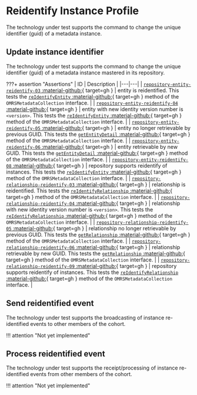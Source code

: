 <!-- SPDX-License-Identifier: CC-BY-4.0 -->
<!-- Copyright Contributors to the Egeria project. -->

# Reidentify Instance Profile

The technology under test supports the command to change the unique identifier (guid) of a metadata instance.

## Update instance identifier

The technology under test supports the command to change the unique identifier (guid) of a metadata instance mastered in its repository.

???+ assertion "Assertions"
    | ID | Description |
    |---|---|
    | [`repository-entity-reidentify-03` :material-github:](https://github.com/odpi/egeria/blob/master/open-metadata-conformance-suite/open-metadata-conformance-suite-server/src/main/java/org/odpi/openmetadata/conformance/tests/repository/instances/TestSupportedEntityReidentify.java){ target=gh } | entity is reidentified. This tests the [`reIdentifyEntity` :material-github:](https://github.com/odpi/egeria/blob/master/open-metadata-implementation/repository-services/repository-services-apis/src/main/java/org/odpi/openmetadata/repositoryservices/connectors/stores/metadatacollectionstore/OMRSMetadataCollection.java){ target=gh } method of the `OMRSMetadataCollection` interface. |
    | [`repository-entity-reidentify-04` :material-github:](https://github.com/odpi/egeria/blob/master/open-metadata-conformance-suite/open-metadata-conformance-suite-server/src/main/java/org/odpi/openmetadata/conformance/tests/repository/instances/TestSupportedEntityReidentify.java){ target=gh } | entity with new identity version number is `<version>`. This tests the [`reIdentifyEntity` :material-github:](https://github.com/odpi/egeria/blob/master/open-metadata-implementation/repository-services/repository-services-apis/src/main/java/org/odpi/openmetadata/repositoryservices/connectors/stores/metadatacollectionstore/OMRSMetadataCollection.java){ target=gh } method of the `OMRSMetadataCollection` interface. |
    | [`repository-entity-reidentify-05` :material-github:](https://github.com/odpi/egeria/blob/master/open-metadata-conformance-suite/open-metadata-conformance-suite-server/src/main/java/org/odpi/openmetadata/conformance/tests/repository/instances/TestSupportedEntityReidentify.java){ target=gh } | entity no longer retrievable by previous GUID. This tests the [`getEntityDetail` :material-github:](https://github.com/odpi/egeria/blob/master/open-metadata-implementation/repository-services/repository-services-apis/src/main/java/org/odpi/openmetadata/repositoryservices/connectors/stores/metadatacollectionstore/OMRSMetadataCollection.java){ target=gh } method of the `OMRSMetadataCollection` interface. |
    | [`repository-entity-reidentify-06` :material-github:](https://github.com/odpi/egeria/blob/master/open-metadata-conformance-suite/open-metadata-conformance-suite-server/src/main/java/org/odpi/openmetadata/conformance/tests/repository/instances/TestSupportedEntityReidentify.java){ target=gh } | entity retrievable by new GUID. This tests the [`getEntityDetail` :material-github:](https://github.com/odpi/egeria/blob/master/open-metadata-implementation/repository-services/repository-services-apis/src/main/java/org/odpi/openmetadata/repositoryservices/connectors/stores/metadatacollectionstore/OMRSMetadataCollection.java){ target=gh } method of the `OMRSMetadataCollection` interface. |
    | [`repository-entity-reidentify-08` :material-github:](https://github.com/odpi/egeria/blob/master/open-metadata-conformance-suite/open-metadata-conformance-suite-server/src/main/java/org/odpi/openmetadata/conformance/tests/repository/instances/TestSupportedEntityReidentify.java){ target=gh } | repository supports reidentify of instances. This tests the [`reIdentifyEntity` :material-github:](https://github.com/odpi/egeria/blob/master/open-metadata-implementation/repository-services/repository-services-apis/src/main/java/org/odpi/openmetadata/repositoryservices/connectors/stores/metadatacollectionstore/OMRSMetadataCollection.java){ target=gh } method of the `OMRSMetadataCollection` interface. |
    | [`repository-relationship-reidentify-03` :material-github:](https://github.com/odpi/egeria/blob/master/open-metadata-conformance-suite/open-metadata-conformance-suite-server/src/main/java/org/odpi/openmetadata/conformance/tests/repository/instances/TestSupportedRelationshipReidentify.java){ target=gh } | relationship is reidentified. This tests the [`reIdentifyRelationship` :material-github:](https://github.com/odpi/egeria/blob/master/open-metadata-implementation/repository-services/repository-services-apis/src/main/java/org/odpi/openmetadata/repositoryservices/connectors/stores/metadatacollectionstore/OMRSMetadataCollection.java){ target=gh } method of the `OMRSMetadataCollection` interface. |
    | [`repository-relationship-reidentify-04` :material-github:](https://github.com/odpi/egeria/blob/master/open-metadata-conformance-suite/open-metadata-conformance-suite-server/src/main/java/org/odpi/openmetadata/conformance/tests/repository/instances/TestSupportedRelationshipReidentify.java){ target=gh } | relationship with new identity version number is `<version>`. This tests the [`reIdentifyRelationship` :material-github:](https://github.com/odpi/egeria/blob/master/open-metadata-implementation/repository-services/repository-services-apis/src/main/java/org/odpi/openmetadata/repositoryservices/connectors/stores/metadatacollectionstore/OMRSMetadataCollection.java){ target=gh } method of the `OMRSMetadataCollection` interface. |
    | [`repository-relationship-reidentify-05` :material-github:](https://github.com/odpi/egeria/blob/master/open-metadata-conformance-suite/open-metadata-conformance-suite-server/src/main/java/org/odpi/openmetadata/conformance/tests/repository/instances/TestSupportedRelationshipReidentify.java){ target=gh } | relationship no longer retrievable by previous GUID. This tests the [`getRelationship` :material-github:](https://github.com/odpi/egeria/blob/master/open-metadata-implementation/repository-services/repository-services-apis/src/main/java/org/odpi/openmetadata/repositoryservices/connectors/stores/metadatacollectionstore/OMRSMetadataCollection.java){ target=gh } method of the `OMRSMetadataCollection` interface. |
    | [`repository-relationship-reidentify-06` :material-github:](https://github.com/odpi/egeria/blob/master/open-metadata-conformance-suite/open-metadata-conformance-suite-server/src/main/java/org/odpi/openmetadata/conformance/tests/repository/instances/TestSupportedRelationshipReidentify.java){ target=gh } | relationship retrievable by new GUID. This tests the [`getRelationship` :material-github:](https://github.com/odpi/egeria/blob/master/open-metadata-implementation/repository-services/repository-services-apis/src/main/java/org/odpi/openmetadata/repositoryservices/connectors/stores/metadatacollectionstore/OMRSMetadataCollection.java){ target=gh } method of the `OMRSMetadataCollection` interface. |
    | [`repository-relationship-reidentify-09` :material-github:](https://github.com/odpi/egeria/blob/master/open-metadata-conformance-suite/open-metadata-conformance-suite-server/src/main/java/org/odpi/openmetadata/conformance/tests/repository/instances/TestSupportedRelationshipReidentify.java){ target=gh } | repository supports reidentify of instances. This tests the [`reIdentifyRelationship` :material-github:](https://github.com/odpi/egeria/blob/master/open-metadata-implementation/repository-services/repository-services-apis/src/main/java/org/odpi/openmetadata/repositoryservices/connectors/stores/metadatacollectionstore/OMRSMetadataCollection.java){ target=gh } method of the `OMRSMetadataCollection` interface. |

## Send reidentified event

The technology under test supports the broadcasting of instance re-identified events to other members of the cohort.

!!! attention "Not yet implemented"

## Process reidentified event

The technology under test supports the receipt/processing of instance re-identified events from other members of the cohort.

!!! attention "Not yet implemented"

